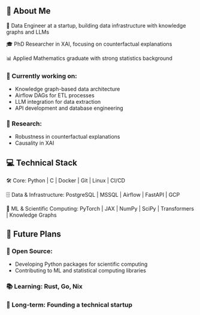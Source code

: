 ## 👋 About Me

🔧 Data Engineer at a startup, building data infrastructure with knowledge graphs and LLMs

🎓 PhD Researcher in XAI, focusing on counterfactual explanations

📊 Applied Mathematics graduate with strong statistics background

### 🚀 Currently working on:
- Knowledge graph-based data architecture
- Airflow DAGs for ETL processes
- LLM integration for data extraction
- API development and database engineering

### 🔬 Research:
- Robustness in counterfactual explanations
- Causality in XAI

## 💻 Technical Stack

🛠 Core: Python | C | Docker | Git | Linux | CI/CD

🗄 Data & Infrastructure: PostgreSQL | MSSQL | Airflow | FastAPI | GCP

🧮 ML & Scientific Computing: PyTorch | JAX | NumPy | SciPy | Transformers | Knowledge Graphs

## 🔮 Future Plans

### 🌟 Open Source:
- Developing Python packages for scientific computing
- Contributing to ML and statistical computing libraries

### 📚 Learning: Rust, Go, Nix

### 🎯 Long-term: Founding a technical startup
